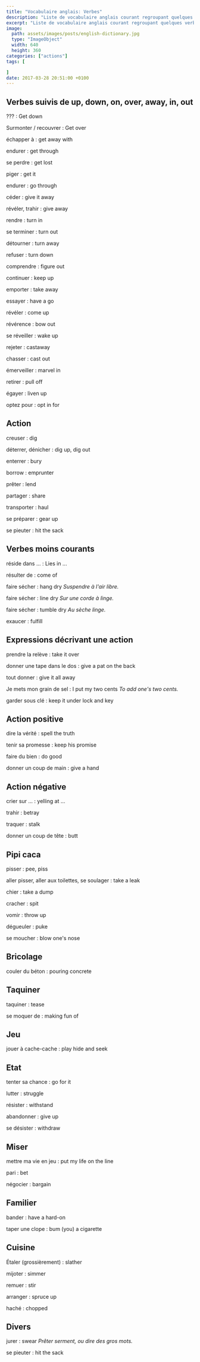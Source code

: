 ```yaml
---
title: "Vocabulaire anglais: Verbes"
description: "Liste de vocabulaire anglais courant regroupant quelques verbes difficiles à mémoriser."
excerpt: "Liste de vocabulaire anglais courant regroupant quelques verbes difficiles à mémoriser."
image:
  path: assets/images/posts/english-dictionary.jpg
  type: "ImageObject"
  width: 640
  height: 360
categories: ["actions"]
tags: [

]
date: 2017-03-28 20:51:00 +0100
---
```


## Verbes suivis de up, down, on, over, away, in, out

???
: Get down

Surmonter / recouvrer
: Get over

échapper à
: get away with

endurer
: get through

se perdre
: get lost

piger
: get it

endurer
: go through

céder
: give it away

révéler, trahir
: give away

rendre
: turn in

se terminer
: turn out

détourner
: turn away

refuser
: turn down

comprendre
: figure out

continuer
: keep up

emporter
: take away

essayer
: have a go

révéler
: come up

révérence
: bow out

se réveiller
: wake up

rejeter
: castaway

chasser
: cast out

émerveiller
: marvel in

retirer
: pull off

égayer
: liven up

optez pour
: opt in for



## Action

creuser
: dig

déterrer, dénicher
: dig up, dig out

enterrer
: bury

borrow
: emprunter

prêter
: lend

partager
: share

transporter
: haul

se préparer
: gear up

se pieuter
: hit the sack



## Verbes moins courants

réside dans ...
: Lies in ...

résulter de
: come of

faire sécher
: hang dry
*Suspendre à l'air libre.*

faire sécher
: line dry
*Sur une corde à linge.*

faire sécher
: tumble dry
*Au sèche linge.*

exaucer
: fulfill


## Expressions décrivant une action

prendre la relève
: take it over

donner une tape dans le dos
: give a pat on the back

tout donner
: give it all away

Je mets mon grain de sel
: I put my two cents
*To add one's two cents.*

garder sous clé
: keep it under lock and key


## Action positive

dire la vérité
: spell the truth

tenir sa promesse
:	keep his promise

faire du bien
:	do good

donner un coup de main
: give a hand


## Action négative

crier sur ...
: yelling at ...

trahir
: betray

traquer
: stalk

donner un coup de tête
: butt


## Pipi caca

pisser
: pee, piss

aller pisser, aller aux toilettes, se soulager
: take a leak

chier
: take a dump

cracher
: spit

vomir
: throw up

dégueuler
: puke

se moucher
: blow one's nose


## Bricolage

couler du béton
: pouring concrete


## Taquiner

taquiner
: tease

se moquer de
: making fun of


## Jeu

jouer à cache-cache
: play hide and seek


## Etat

tenter sa chance
: go for it

lutter
: struggle

résister
: withstand

abandonner
: give up

se désister
: withdraw


## Miser

mettre ma vie en jeu
: put my life on the line

pari
: bet

négocier
: bargain


## Familier

bander
: have a hard-on

taper une clope
: bum (you) a cigarette


## Cuisine

Étaler (grossièrement)
: slather

mijoter
: simmer

remuer
: stir

arranger
: spruce up

haché
: chopped


## Divers

jurer
: swear
*Prêter serment, ou dire des gros mots.*

se pieuter
: hit the sack
